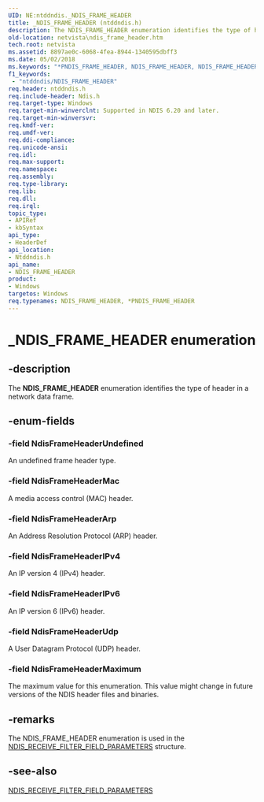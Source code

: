 ```yaml
---
UID: NE:ntddndis._NDIS_FRAME_HEADER
title: _NDIS_FRAME_HEADER (ntddndis.h)
description: The NDIS_FRAME_HEADER enumeration identifies the type of header in a network data frame.
old-location: netvista\ndis_frame_header.htm
tech.root: netvista
ms.assetid: 8897ae0c-6068-4fea-8944-1340595dbff3
ms.date: 05/02/2018
ms.keywords: "*PNDIS_FRAME_HEADER, NDIS_FRAME_HEADER, NDIS_FRAME_HEADER enumeration [Network Drivers Starting with Windows Vista], NdisFrameHeaderArp, NdisFrameHeaderIPv4, NdisFrameHeaderIPv6, NdisFrameHeaderMac, NdisFrameHeaderMaximum, NdisFrameHeaderUdp, NdisFrameHeaderUndefined, PNDIS_FRAME_HEADER, PNDIS_FRAME_HEADER enumeration pointer [Network Drivers Starting with Windows Vista], _NDIS_FRAME_HEADER, netvista.ndis_frame_header, ntddndis/NDIS_FRAME_HEADER, ntddndis/NdisFrameHeaderArp, ntddndis/NdisFrameHeaderIPv4, ntddndis/NdisFrameHeaderIPv6, ntddndis/NdisFrameHeaderMac, ntddndis/NdisFrameHeaderMaximum, ntddndis/NdisFrameHeaderUdp, ntddndis/NdisFrameHeaderUndefined, ntddndis/PNDIS_FRAME_HEADER, virtual_machine_queue_ref_0ee94de6-7791-4a6e-b3da-2c8639843130.xml"
f1_keywords:
 - "ntddndis/NDIS_FRAME_HEADER"
req.header: ntddndis.h
req.include-header: Ndis.h
req.target-type: Windows
req.target-min-winverclnt: Supported in NDIS 6.20 and later.
req.target-min-winversvr: 
req.kmdf-ver: 
req.umdf-ver: 
req.ddi-compliance: 
req.unicode-ansi: 
req.idl: 
req.max-support: 
req.namespace: 
req.assembly: 
req.type-library: 
req.lib: 
req.dll: 
req.irql: 
topic_type:
- APIRef
- kbSyntax
api_type:
- HeaderDef
api_location:
- Ntddndis.h
api_name:
- NDIS_FRAME_HEADER
product:
- Windows
targetos: Windows
req.typenames: NDIS_FRAME_HEADER, *PNDIS_FRAME_HEADER
---
```


# _NDIS_FRAME_HEADER enumeration


## -description


The <b>NDIS_FRAME_HEADER</b> enumeration identifies the type of header in a network data frame.


## -enum-fields




### -field NdisFrameHeaderUndefined

An undefined frame header type.


### -field NdisFrameHeaderMac

A media access control (MAC) header.


### -field NdisFrameHeaderArp

An Address Resolution Protocol (ARP) header.


### -field NdisFrameHeaderIPv4

An IP version 4 (IPv4) header.


### -field NdisFrameHeaderIPv6

An IP version 6 (IPv6) header.


### -field NdisFrameHeaderUdp

A User Datagram Protocol
(UDP) header.


### -field NdisFrameHeaderMaximum

The maximum value for this enumeration. This value might change in future versions of the NDIS
     header files and binaries.


## -remarks



The NDIS_FRAME_HEADER enumeration is used in the 
    <a href="https://docs.microsoft.com/windows-hardware/drivers/ddi/ntddndis/ns-ntddndis-_ndis_receive_filter_field_parameters">
    NDIS_RECEIVE_FILTER_FIELD_PARAMETERS</a> structure.




## -see-also




<a href="https://docs.microsoft.com/windows-hardware/drivers/ddi/ntddndis/ns-ntddndis-_ndis_receive_filter_field_parameters">
   NDIS_RECEIVE_FILTER_FIELD_PARAMETERS</a>
 

 

